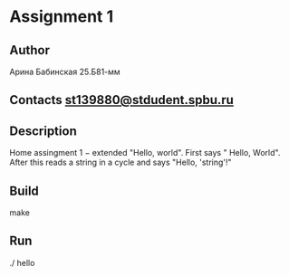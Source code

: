 # Assignment 1 
## Author
Арина Бабинская 25.Б81-мм
## Contacts st139880@stdudent.spbu.ru
## Description
Home assingment 1 − extended "Hello, world". First says "
Hello, World". After this reads a string in a cycle
and says "Hello, 'string'!" 
## Build
make 
## Run
./ hello
